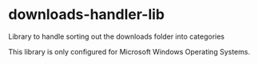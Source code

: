 # downloads-handler-lib
Library to handle sorting out the downloads folder into categories

This library is only configured for Microsoft Windows Operating Systems.
